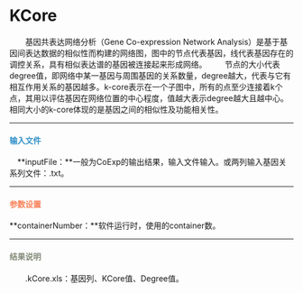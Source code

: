 # KCore

　　基因共表达网络分析（Gene Co-expression Network Analysis）是基于基因间表达数据的相似性而构建的网络图，图中的节点代表基因，线代表基因存在的调控关系，具有相似表达谱的基因被连接起来形成网络。
　　节点的大小代表degree值，即网络中某一基因与周围基因的关系数量，degree越大，代表与它有相互作用关系的基因越多。k-core表示在一个子图中，所有的点至少连接着k个点，其用以评估基因在网络位置的中心程度，值越大表示degree越大且越中心。相同大小的k-core体现的是基因之间的相似性及功能相关性。

**** 
#### **<i class="fa fa-dot-circle-o" aria-hidden="true" style="color:#3090C7"></i><span style="color:#3090C7"> 输入文件**

　**inputFile：**一般为CoExp的输出结果，输入文件输入。或两列输入基因关系列文件：.txt。

****
#### **<i class="fa fa-cog" aria-hidden="true" style="color:#F88158"></i> <span style="color:#F88158">参数设置**

**containerNumber：**软件运行时，使用的container数。


****
#### **<i class="fa fa-file-text" aria-hidden="true" style="color:#848b79"></i><span style="color:#848b79"> 结果说明**
　　.kCore.xls：基因列、KCore值、Degree值。
<div style="text-align:center"><img data-src="1.png" width="300px"></img></div>




